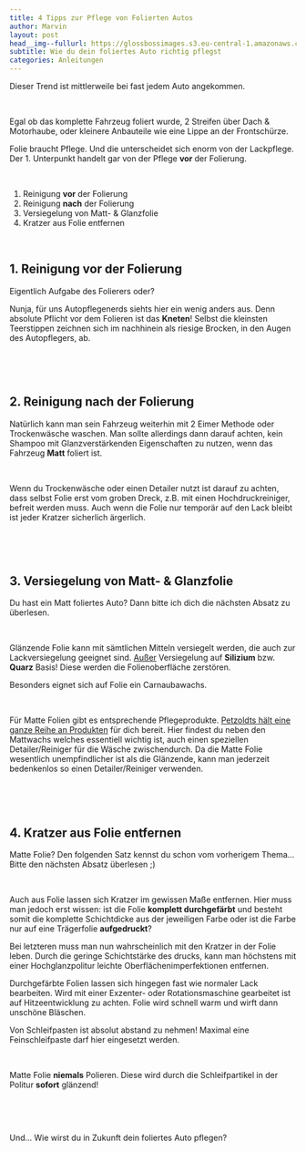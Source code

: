 ```yaml
---
title: 4 Tipps zur Pflege von Folierten Autos
author: Marvin
layout: post
head__img--fullurl: https://glossbossimages.s3.eu-central-1.amazonaws.com/headerimg/folie.jpg
subtitle: Wie du dein foliertes Auto richtig pflegst
categories: Anleitungen
---
```

Dieser Trend ist mittlerweile bei fast jedem Auto angekommen.

&nbsp;

Egal ob das komplette Fahrzeug foliert wurde, 2 Streifen über Dach & Motorhaube, oder kleinere Anbauteile wie eine Lippe an der Frontschürze.

Folie braucht Pflege. Und die unterscheidet sich enorm von der Lackpflege. Der 1. Unterpunkt handelt gar von der Pflege **vor** der Folierung.

&nbsp;

1.  Reinigung **vor** der Folierung
2.  Reinigung **nach** der Folierung
3.  Versiegelung von Matt- & Glanzfolie
4.  Kratzer aus Folie entfernen

&nbsp;

## 1. Reinigung **vor** der Folierung

Eigentlich Aufgabe des Folierers oder?

Nunja, für uns Autopflegenerds siehts hier ein wenig anders aus. Denn absolute Pflicht vor dem Folieren ist das **Kneten**! Selbst die kleinsten Teerstippen zeichnen sich im nachhinein als riesige Brocken, in den Augen des Autopflegers, ab.

&nbsp;

&nbsp;

## 2. Reinigung nach der Folierung

Natürlich kann man sein Fahrzeug weiterhin mit 2 Eimer Methode oder Trockenwäsche waschen. Man sollte allerdings dann darauf achten, kein Shampoo mit Glanzverstärkenden Eigenschaften zu nutzen, wenn das Fahrzeug **Matt** foliert ist.

&nbsp;

Wenn du Trockenwäsche oder einen Detailer nutzt ist darauf zu achten, dass selbst Folie erst vom groben Dreck, z.B. mit einen Hochdruckreiniger, befreit werden muss. Auch wenn die Folie nur temporär auf den Lack bleibt ist jeder Kratzer sicherlich ärgerlich.

&nbsp;

&nbsp;

## 3. Versiegelung von Matt- & Glanzfolie

Du hast ein Matt foliertes Auto? Dann bitte ich dich die nächsten Absatz zu überlesen.

&nbsp;

Glänzende Folie kann mit sämtlichen Mitteln versiegelt werden, die auch zur Lackversiegelung geeignet sind. <span style="text-decoration: underline;">Außer</span> Versiegelung auf **Silizium** bzw. **Quarz** Basis! Diese werden die Folienoberfläche zerstören.

Besonders eignet sich auf Folie ein Carnaubawachs.

&nbsp;

Für Matte Folien gibt es entsprechende Pflegeprodukte. <a title="Mattpflege bei Petzoldts" href="http://www.petzoldts.de/shop/Fahrzeugpflege/Mattfolien-und-Mattlackpflege-c-1_148.html" target="_blank">Petzoldts hält eine ganze Reihe an Produkten</a> für dich bereit. Hier findest du neben den Mattwachs welches essentiell wichtig ist, auch einen speziellen Detailer/Reiniger für die Wäsche zwischendurch. Da die Matte Folie wesentlich unempfindlicher ist als die Glänzende, kann man jederzeit bedenkenlos so einen Detailer/Reiniger verwenden.

&nbsp;

&nbsp;

## 4. Kratzer aus Folie entfernen

Matte Folie? Den folgenden Satz kennst du schon vom vorherigem Thema&#8230; Bitte den nächsten Absatz überlesen ;)

&nbsp;

Auch aus Folie lassen sich Kratzer im gewissen Maße entfernen. Hier muss man jedoch erst wissen: ist die Folie **komplett durchgefärbt** und besteht somit die komplette Schichtdicke aus der jeweiligen Farbe oder ist die Farbe nur auf eine Trägerfolie **aufgedruckt**?

Bei letzteren muss man nun wahrscheinlich mit den Kratzer in der Folie leben. Durch die geringe Schichtstärke des drucks, kann man höchstens mit einer Hochglanzpolitur leichte Oberflächenimperfektionen entfernen.

Durchgefärbte Folien lassen sich hingegen fast wie normaler Lack bearbeiten. Wird mit einer Exzenter- oder Rotationsmaschine gearbeitet ist auf Hitzeentwicklung zu achten. Folie wird schnell warm und wirft dann unschöne Bläschen.

Von Schleifpasten ist absolut abstand zu nehmen! Maximal eine Feinschleifpaste darf hier eingesetzt werden.

&nbsp;

Matte Folie **niemals** Polieren. Diese wird durch die Schleifpartikel in der Politur **sofort** glänzend!

&nbsp;

&nbsp;

Und&#8230; Wie wirst du in Zukunft dein foliertes Auto pflegen?

